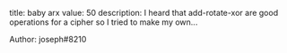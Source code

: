 title: baby arx
value: 50
description: I heard that add-rotate-xor are good operations for a cipher so I tried to make my own...

Author: joseph#8210
